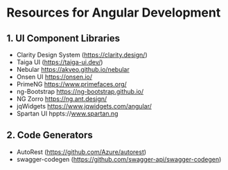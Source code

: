 # Resources for Angular Development


## 1. UI Component Libraries
- Clarity Design System (https://clarity.design/)
- Taiga UI (https://taiga-ui.dev/)
- Nebular https://akveo.github.io/nebular
- Onsen UI https://onsen.io/
- PrimeNG https://www.primefaces.org/
- ng-Bootstrap https://ng-bootstrap.github.io/
- NG Zorro https://ng.ant.design/
- jqWidgets https://www.jqwidgets.com/angular/
- Spartan UI hppts://www.spartan.ng

## 2. Code Generators
- AutoRest (https://github.com/Azure/autorest)
- swagger-codegen (https://github.com/swagger-api/swagger-codegen)
